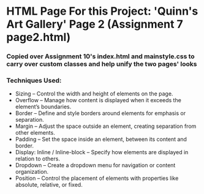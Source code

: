 # HTML Page For this Project: 'Quinn's Art Gallery' Page 2 (Assignment 7 page2.html)

### Copied over Assignment 10's index.html and mainstyle.css to carry over custom classes and help unify the two pages' looks 


### Techniques Used:
* Sizing – Control the width and height of elements on the page.
* Overflow – Manage how content is displayed when it exceeds the element’s boundaries.
* Border – Define and style borders around elements for emphasis or separation.
* Margin – Adjust the space outside an element, creating separation from other elements.
* Padding – Set the space inside an element, between its content and border.
* Display: Inline / Inline-block – Specify how elements are displayed in relation to others.
* Dropdown – Create a dropdown menu for navigation or content organization.
* Position – Control the placement of elements with properties like absolute, relative, or fixed.
